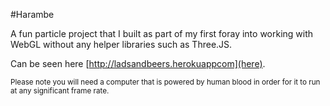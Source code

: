 #Harambe

A fun particle project that I built as part of my first foray into working with WebGL without any helper libraries such as Three.JS.

Can be seen here [http://ladsandbeers.herokuappcom](here). 

<small>Please note you will need a computer that is powered by human blood in order for it to run at any significant frame rate.</small>